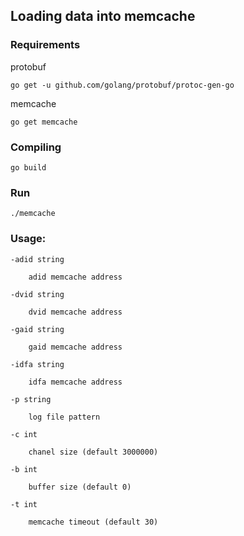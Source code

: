 ## Loading data into memcache

### Requirements

  protobuf

    go get -u github.com/golang/protobuf/protoc-gen-go

  memcache

    go get memcache


### Compiling
    go build

### Run
    ./memcache

### Usage:

    -adid string
  
        adid memcache address
          
    -dvid string
      
        dvid memcache address
          
    -gaid string
      
        gaid memcache address
          
    -idfa string
      
        idfa memcache address
          
    -p string
      
        log file pattern
    
    -c int
    
        chanel size (default 3000000)
        
    -b int
       
        buffer size (default 0)
        
    -t int
             
        memcache timeout (default 30)

      
